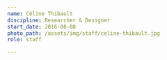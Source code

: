 ```yaml
---
name: Céline Thibault
discipline: Researcher & Designer
start_date: 2016-08-08
photo_path: /assets/img/staff/celine-thibault.jpg
role: staff

---
```

